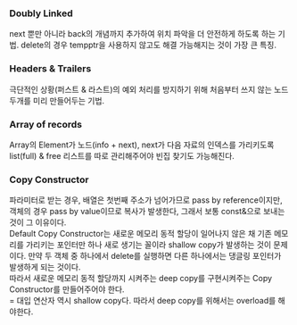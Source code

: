 ### Doubly Linked
next 뿐만 아니라 back의 개념까지 추가하여 위치 파악을 더 안전하게 하도록 하는 기법. delete의 경우 tempptr을 사용하지 않고도 해결 가능해지는 것이 가장 큰 특징.

### Headers & Trailers
극단적인 상황(퍼스트 & 라스트)의 예외 처리를 방지하기 위해 처음부터 쓰지 않는 노드 두개를 미리 만들어두는 기법.

### Array of records
Array의 Element가 노드(info + next), next가 다음 자료의 인덱스를 가리키도록 list(full) & free 리스트를 따로 관리해주어야 빈집 찾기도 가능해진다.

### Copy Constructor
파라미터로 받는 경우, 배열은 첫번째 주소가 넘어가므로 pass by reference이지만, 객체의 경우 pass by value이므로 복사가 발생한다, 그래서 보통 const&으로 보내는 것이 그 이유이다.
<br>
Default Copy Constructor는 새로운 메모리 동적 할당이 일어나지 않은 채 기존 메모리를 가리키는 포인터만 하나 새로 생기는 꼴이라 shallow copy가 발생하는 것이 문제이다. 만약 두 객체 중 하나에서 delete를 실행하면 다른 하나에서는 댕글링 포인터가 발생하게 되는 것이다.
<br>
따라서 새로운 메모리 동적 할당까지 시켜주는 deep copy를 구현시켜주는 Copy Constructor를 만들어주어야 한다.
<br>
= 대입 연산자 역시 shallow copy다. 따라서 deep copy를 위해서는 overload를 해야한다.